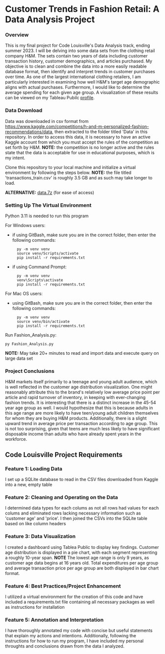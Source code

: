 # Customer Trends in Fashion Retail: A Data Analysis Project

### Overview

This is my final project for Code Louisville's Data Analysis track, ending summer 2023. I will be delving into some data sets from the clothing retail company H&M. The sets contain two years of data including customer transaction history, customer demographics, and articles purchased. My objective is to clean and combine the data into a more easily readable database format, then identify and interpret trends in customer purchases over time. As one of the largest international clothing retailers, I am particularly interested in examining how well H&M's target age demographic aligns with actual purchases. Furthermore, I would like to determine the average spending for each given age group.  A visualization of these results can be viewed on my Tableau Pubilc [profile](https://public.tableau.com/views/FashionData/Dashboard1?:language=en-US&publish=yes&:display_count=n&:origin=viz_share_link).


### Data Download

Data was downloaded in csv format from https://www.kaggle.com/competitions/h-and-m-personalized-fashion-recommendations/data, then extracted to the folder titled 'Data' in this repository. In order to access this data, it is necessary to have an active Kaggle account from which you must accept the rules of the competition as set forth by H&M. **NOTE:** the competition is no longer active and the rules state that the data is acceptable for use in educational purposes, which is my intent. 

Clone this repository to your local machine and initialize a virtual environment by following the steps below. **NOTE:** the file titled 'transactions_train.csv' is roughly 3.5 GB and as such may take longer to load.

**ALTERNATIVE:** [data.7z](https://drive.google.com/file/d/1lE6M_XQBm4dNXspWYGZKfYPZgLolbLJj/view?usp=drive_link) (for ease of access)


### Setting Up The Virtual Environment

Python 3.11 is needed to run this program

For Windows users: 
  - if using GitBash, make sure you are in the correct folder, then enter the following commands:
    ```
      py -m venv venv
      source venv/Scripts/activate
      pip install -r requirements.txt
    ```
  - if using Command Prompt:
    ```
      py -m venv venv
      venv\Scripts\activate
      pip install -r requirements.txt
    ```
   
For Mac OS users:
  - using GitBash, make sure you are in the correct folder, then enter the following commands:
    ```
      py -m venv venv
      source venv/bin/activate
      pip install -r requirements.txt
    ```
   
Run Fashion_Analysis.py:
```
py Fashion_Analysis.py
```
**NOTE:** May take 20+ minutes to read and import data and execute query on large data set  

### Project Conclusions

H&M markets itself primarily to a teenage and young adult audience, which is well reflected in the customer age distribution visualization. One might reasonably attribute this to the brand's relatively low average price point per article and rapid turnover of inventory, in keeping with ever-changing fashion trends. It is interesting that there is a distinct increase in the 45-54 year age group as well. I would hypothesize that this is because adults in this age range are more likely to have teen/young adult children themselves for whom they are buying H&M products. Additionally, there is a slight upward trend in average price per transaction according to age group. This is not too surprising, given that teens are much less likely to have significant disposable income than adults who have already spent years in the workforce.
    



## Code Louisville Project Requirements

### Feature 1: Loading Data

I set up a SQLite database to read in the CSV files downloaded from Kaggle into a new, empty table

### Feature 2: Cleaning and Operating on the Data

I determined data types for each colums as not all rows had values for each colums and eliminated rows lacking necessary information such as 'customer age' and 'price'. I then joined the CSVs into the SQLite table based on like column headers

### Feature 3: Data Visualization

I created a dashboard using Tablea Public to display key findings. Customer age distribution is displayed in a pie chart, with each segment representing a roughly 10-year span. **NOTE** The lowest age range is only 9 years, as customer age data begins at 16 years old. Total expenditures per age group and average transaction price per age group are both displayed in bar chart format. 

### Feature 4: Best Practices/Project Enhancement

I utilized a virtual environment for the creation of this code and have included a requirements.txt file containing all necessary packages as well as instructions for installation 

### Feature 5: Annotation and Interpretation

I have thoroughly annotated my code with concise but useful statements that explain my actions and intentions. Additionally, following the instructions for how to run my program, I have included my personal throughts and conclusions drawn from the data I analyzed. 

